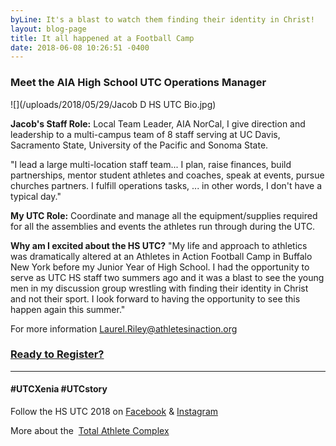 ```yaml
---
byLine: It's a blast to watch them finding their identity in Christ!
layout: blog-page
title: It all happened at a Football Camp
date: 2018-06-08 10:26:51 -0400
---
```

### Meet the AIA High School UTC Operations Manager

![](/uploads/2018/05/29/Jacob D HS UTC Bio.jpg)

**Jacob's Staff Role:** Local Team Leader, AIA NorCal, I give direction and leadership to a multi-campus team of 8 staff serving at UC Davis, Sacramento State, University of the Pacific and Sonoma State. 

"I lead a large multi-location staff team... I plan, raise finances, build partnerships, mentor student athletes and coaches, speak at events, pursue churches partners. I fulfill operations tasks, ... in other words, I don't have a typical day."

**My UTC Role:** Coordinate and manage all the equipment/supplies required for all the assemblies and events the athletes run through during the UTC.

**Why am I excited about the HS UTC?** "My life and approach to athletics was dramatically altered at an Athletes in Action Football Camp in Buffalo New York before my Junior Year of High School. I had the opportunity to serve as UTC HS staff two summers ago and it was a blast to see the young men in my discussion group wrestling with finding their identity in Christ and not their sport. I look forward to having the opportunity to see this happen again this summer."

For more information [Laurel.Riley@athletesinaction.org](mailto:laurel.riley@athletesinaction.org)

### [**Ready to Register?**]()

---

#### **#UTCXenia     #UTCstory**

Follow the HS UTC 2018 on  [Facebook](https://www.facebook.com/aiatotalathletecomplex/) & [Instagram](https://www.instagram.com/aia_sports_complex/)

More about the  [Total Athlete Complex](http://www.aiasportscomplex.com/)